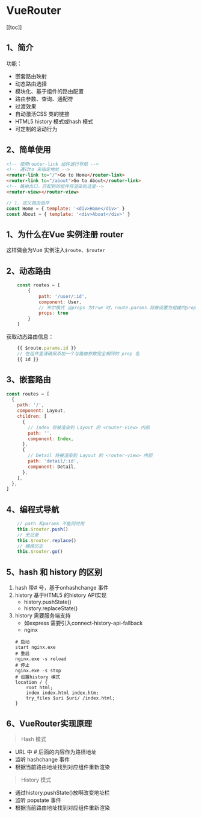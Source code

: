 # VueRouter

[[toc]]

## 1、简介

功能：

+ 嵌套路由映射
+ 动态路由选择
+ 模块化、基于组件的路由配置
+ 路由参数、查询、通配符
+ 过渡效果
+ 自动激活CSS 类的链接
+ HTML5 history 模式或hash 模式
+ 可定制的滚动行为

## 2、简单使用

```html
<!-- 使用router-link 组件进行导航 -->
<!-- 通过to 来指定地址 -->
<router-link to="/">Go to Home</router-link>
<router-link to="/about">Go to About</router-link>
<!-- 路由出口，匹配到的组件将渲染到这里-->
<router-view></router-view>
```

```javascript
// 1. 定义路由组件
const Home = { template: '<div>Home</div>' }
const About = { template: '<div>About</div>' }
```

## 1、为什么在Vue 实例注册 router 

这样做会为Vue 实例注入`$route`、`$router`

## 2、动态路由

```javascript
    const routes = [
        {
            path: '/user/:id',
            component: User,
            // 布尔模式 当props 为true 时，route.params 将被设置为组建的props
            props: true
        }
    ]
```

获取动态路由信息：

```javascript
    {{ $route.params.id }}
    // 在组件里请确保添加一个与路由参数完全相同的 prop 名
    {{ id }}
```

## 3、嵌套路由

```javascript
const routes = [
  {
    path: '/',
    component: Layout,
    children: [
      {
        // Index 将被渲染到 Layout 的 <router-view> 内部
        path: '',
        component: Index,
      },
      {
        // Detail 将被渲染到 Layout 的 <router-view> 内部
        path: 'detail/:id',
        component: Detail,
      },
    ],
  },
]
```

## 4、编程式导航

```javascript
    // path 和params 不能同时用
    this.$router.push() 
    // 无记录
    this.$router.replace()
    // 横跨历史
    this.$router.go()
```

## 5、hash 和 history 的区别

1. hash 带# 号，基于onhashchange 事件
2. history  基于HTML5 的history API实现
    + history.pushState()
    + history.replaceState()
3. history 需要服务端支持
    + 如express 需要引入connect-history-api-fallback
    + nginx
    ```shell
    # 启动
    start nginx.exe
    # 重启
    nginx.exe -s reload
    # 停止
    nginx.exe -s stop
    # 设置history 模式
    location / {
        root html;
        index index.html index.htm;
        try_files $uri $uri/ /index.html;
    }
    ```
## 6、VueRouter实现原理

> Hash 模式

+ URL 中 # 后面的内容作为路径地址
+ 监听 hashchange 事件
+ 根据当前路由地址找到对应组件重新渲染

> History 模式

+ 通过history.pushState()放啊改变地址栏
+ 监听 popstate 事件
+ 根据当前路由地址找到对应组件重新渲染